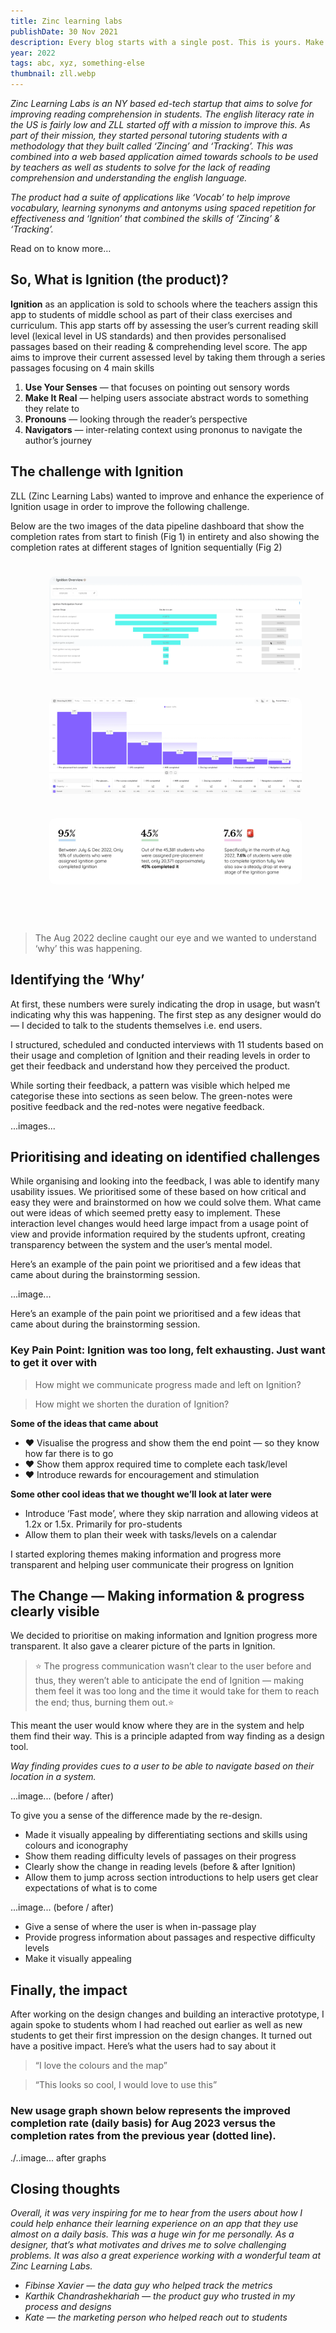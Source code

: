 ```yaml
---
title: Zinc learning labs
publishDate: 30 Nov 2021
description: Every blog starts with a single post. This is yours. Make it great.
year: 2022
tags: abc, xyz, something-else
thumbnail: zll.webp
---
```


_Zinc Learning Labs is an NY based ed-tech startup that aims to solve for improving reading comprehension in students. The english literacy rate in the US is fairly low and ZLL started off with a mission to improve this. As part of their mission, they started personal tutoring students with a methodology that they built called ‘Zincing’ and ‘Tracking’. This was combined into a web based application aimed towards schools to be used by teachers as well as students to solve for the lack of reading comprehension and understanding the english language._

_The product had a suite of applications like ‘Vocab’ to help improve vocabulary, learning synonyms and antonyms using spaced repetition for effectiveness and ‘Ignition’ that combined the skills of ‘Zincing’ & ‘Tracking’._

Read on to know more…

## So, What is Ignition (the product)?

**Ignition** as an application is sold to schools where the teachers assign this app to students of middle school as part of their class exercises and curriculum. This app starts off by assessing the user’s current reading skill level (lexical level in US standards) and then provides personalised passages based on their reading & comprehending level score. The app aims to improve their current assessed level by taking them through a series passages focusing on 4 main skills


1. **Use Your Senses** — that focuses on pointing out sensory words
2. **Make It Real** — helping users associate abstract words to something they relate to
3. **Pronouns** — looking through the reader’s perspective
4. **Navigators** — inter-relating context using prononus to navigate the author’s journey

## The challenge with Ignition

ZLL (Zinc Learning Labs) wanted to improve and enhance the experience of Ignition usage in order to improve the following challenge.

Below are the two images of the data pipeline dashboard that show the completion rates from start to finish (Fig 1) in entirety and also showing the completion rates at different stages of Ignition sequentially (Fig 2)

<ul class="gallery">
  <li>
    <a href="/assets/work/zll/1_stats.webp" data-fancybox data-fancybox="gallery" data-caption="Stats">
      <img src="/assets/work/zll/1_stats.webp" alt="Stats" loading="lazy">
    </a>
  </li>
  <li>
    <a href="/assets/work/zll/2_stats.webp" data-fancybox data-fancybox="gallery" data-caption="Stats">
      <img src="/assets/work/zll/2_stats.webp" alt="Stats" loading="lazy">
    </a>
  </li>
  <li>
    <a href="/assets/work/zll/3_stats.webp" data-fancybox data-fancybox="gallery" data-caption="Stats">
      <img src="/assets/work/zll/3_stats.webp" alt="Stats" loading="lazy">
    </a>
  </li>

  <!--  Adding an empty <li> here so the final photo doesn't stretch like crazy. Try removing it and see what happens!  -->
  <li></li>
</ul>

<style>
ul.gallery {
  display: flex;
  flex-wrap: wrap;
  margin: 2vmin;
  list-style: none;
}

.gallery > li {
  /* height: 40vh; */
  height: 100%;
  flex-grow: 1;
  margin: 2vmin;
}

.gallery li:last-child {
  // There's no science in using "10" here. In all my testing, this delivered the best results.
  flex-grow: 10;
}

.gallery img {
  max-height: 100%;
  min-width: 100%;
  object-fit: cover;
  vertical-align: bottom;
  border-radius: 1vmin;
}


@media (max-aspect-ratio: 1/1) {
  .gallery li {
    height: 100%;
  }
}

@media (max-height: 480px) {
  .gallery li {
    height: 100%;
  }
}

// Smaller screens in portrait

@media (max-aspect-ratio: 1/1) and (max-width: 480px) {
  ul.gallery {
    flex-direction: row;
  }

  .gallery li {
    height: auto;
    width: 100%;
  }
  .gallery img {
    width: 100%;
    max-height: 75vh;
    min-width: 0;
  }
}
</style>


> The Aug 2022 decline caught our eye and we wanted to understand ‘why’ this was happening.


## Identifying the ‘Why’

At first, these numbers were surely indicating the drop in usage, but wasn’t indicating why this was happening. The first step as any designer would do — I decided to talk to the students themselves i.e. end users.

I structured, scheduled and conducted interviews with 11 students based on their usage and completion of Ignition and their reading levels in order to get their feedback and understand how they perceived the product.

While sorting their feedback, a pattern was visible which helped me categorise these into sections as seen below. The green-notes were positive feedback and the red-notes were negative feedback.

...images...


## Prioritising and ideating on identified challenges

While organising and looking into the feedback, I was able to identify many usability issues. We prioritised some of these based on how critical and easy they were and brainstormed on how we could solve them. What came out were ideas of which seemed pretty easy to implement. These interaction level changes would heed large impact from a usage point of view and provide information required by the students upfront, creating transparency between the system and the user’s mental model.

Here’s an example of the pain point we prioritised and a few ideas that came about during the brainstorming session.

...image...

Here’s an example of the pain point we prioritised and a few ideas that came about during the brainstorming session.

### Key Pain Point: Ignition was too long, felt exhausting. Just want to get it over with

> How might we communicate progress made and left on Ignition?

> How might we shorten the duration of Ignition?

**Some of the ideas that came about**

* ❤️ Visualise the progress and show them the end point — so they know how far there is to go
* ❤️️ Show them approx required time to complete each task/level
* ❤️ Introduce rewards for encouragement and stimulation

**Some other cool ideas that we thought we’ll look at later were**

* Introduce ‘Fast mode’, where they skip narration and allowing videos at 1.2x or 1.5x. Primarily for pro-students
* Allow them to plan their week with tasks/levels on a calendar

I started exploring themes making information and progress more transparent and helping user communicate their progress on Ignition

## The Change — Making information & progress clearly visible

We decided to prioritise on making information and Ignition progress more transparent. It also gave a clearer picture of the parts in Ignition.

> ⭐️ The progress communication wasn’t clear to the user before and thus, they weren’t able to anticipate the end of Ignition — making them feel it was too long and the time it would take for them to reach the end; thus, burning them out.️⭐️

This meant the user would know where they are in the system and help them find their way. This is a principle adapted from way finding as a design tool.

_Way finding provides cues to a user to be able to navigate based on their location in a system._

...image... (before / after)


To give you a sense of the difference made by the re-design.

* Made it visually appealing by differentiating sections and skills using colours and iconography
* Show them reading difficulty levels of passages on their progress
* Clearly show the change in reading levels (before & after Ignition)
* Allow them to jump across section introductions to help users get clear expectations of what is to come

...image... (before / after)

* Give a sense of where the user is when in-passage play
* Provide progress information about passages and respective difficulty levels
* Make it visually appealing

## Finally, the impact

After working on the design changes and building an interactive prototype, I again spoke to students whom I had reached out earlier as well as new students to get their first impression on the design changes. It turned out have a positive impact. Here’s what the users had to say about it

> “I love the colours and the map”

> “This looks so cool, I would love to use this”

### New usage graph shown below represents the improved completion rate (daily basis) for Aug 2023 versus the completion rates from the previous year (dotted line).

./..image... after graphs


## Closing thoughts

_Overall, it was very inspiring for me to hear from the users about how I could help enhance their learning experience on an app that they use almost on a daily basis. This was a huge win for me personally. As a designer, that’s what motivates and drives me to solve challenging problems. It was also a great experience working with a wonderful team at Zinc Learning Labs._

* _Fibinse Xavier — the data guy who helped track the metrics_
* _Karthik Chandrashekhariah — the product guy who trusted in my process and designs_
* _Kate — the marketing person who helped reach out to students_

